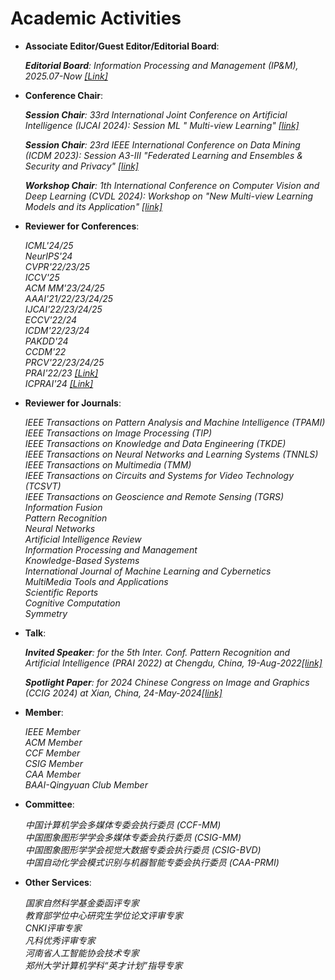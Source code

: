 
# Academic Activities

<ul>
 
<p style="margin-top: 8px;"><li><b> Associate Editor/Guest Editor/Editorial Board</b>:</li></p>

<i> <b>Editorial Board</b>: Information Processing and Management (IP&M), 2025.07-Now <a href = "https://www.sciencedirect.com/journal/information-processing-and-management/about/editorial-board">[Link]</a> </i> 

<p style="margin-top: 8px;"><li><b>Conference Chair</b>: </li></p>  

<i> <b>Session Chair</b>: 33rd International Joint Conference on Artificial Intelligence (IJCAI 2024): Session ML " Multi-view Learning" <a href = "https://ijcai24.org/">[link]</a></i> <br>

<i> <b>Session Chair</b>: 23rd IEEE International Conference on Data Mining (ICDM 2023): Session A3-III "Federated Learning and Ensembles & Security and Privacy" <a href = "https://www.cloud-conf.net/icdm2023/registration.html">[link]</a></i> <br>

<i> <b>Workshop Chair</b>: 1th International Conference on Computer Vision and Deep Learning (CVDL 2024): Workshop on "New Multi-view Learning Models and its Application" <a href = "http://www.iccvdl.org/workshops/">[link]</a></i>



<p style="margin-top: 8px;"><li><b>Reviewer for Conferences</b>:</li></p>
<i>ICML'24/25</i> <br>
<i>NeurIPS'24</i> <br>
<i>CVPR'22/23/25</i>  <br>
<i>ICCV'25</i>  <br>
<i>ACM MM'23/24/25</i> <br>
<i>AAAI'21/22/23/24/25</i>  <br>
<i>IJCAI'22/23/24/25</i> <br>
<i>ECCV'22/24</i> <br>
<i>ICDM'22/23/24</i> <br>
<i>PAKDD'24</i> <br>
<i>CCDM'22</i> <br>
<i>PRCV'22/23/24/25</i> <br>
<i>PRAI'22/23 <a href = "http://www.prai.net/">[Link]</a> </i> <br>
<i>ICPRAI'24 <a href = "https://brain.korea.ac.kr/icprai2024/">[Link]</a> </i>
  
<p style="margin-top: 8px;"><li><b>Reviewer for Journals</b>:</li></p>
<i> IEEE Transactions on Pattern Analysis and Machine Intelligence (TPAMI) </i> <br>
<i> IEEE Transactions on Image Processing (TIP) </i> <br>
<i> IEEE Transactions on Knowledge and Data Engineering (TKDE)  </i> <br>
<i> IEEE Transactions on Neural Networks and Learning Systems (TNNLS) </i> <br>
<i> IEEE Transactions on Multimedia (TMM)  </i> <br>
<i> IEEE Transactions on Circuits and Systems for Video Technology (TCSVT) </i> <br>
<i> IEEE Transactions on Geoscience and Remote Sensing (TGRS) </i> <br>
<i> Information Fusion  </i> <br>
<i> Pattern Recognition </i> <br>
<i> Neural Networks  </i> <br>
<i> Artificial Intelligence Review </i> <br>
<i> Information Processing and Management </i> <br>
<i> Knowledge-Based Systems </i> <br>
<i> International Journal of Machine Learning and Cybernetics  </i> <br>
<i> MultiMedia Tools and Applications </i> <br>
<i> Scientific Reports </i> <br>
<i> Cognitive Computation </i> <br>
<i> Symmetry </i>


<p style="margin-top: 8px;"><li><b>Talk</b>: </li></p>  

<i> <b>Invited Speaker</b>: for the 5th Inter. Conf. Pattern Recognition and Artificial Intelligence (PRAI 2022) at Chengdu, China, 19-Aug-2022<a href = "http://www.prai.net/prai2022.html">[link]</a> </i><br>

<i> <b>Spotlight Paper</b>: for 2024 Chinese Congress on Image and Graphics (CCIG 2024) at Xian, China, 24-May-2024<a href = "http://ccig.csig.org.cn/spotlight/">[link]</a> </i>


<p style="margin-top: 8px;"><li><b>Member</b>:</li></p>
<i> IEEE Member  </i> <br>
<i> ACM Member  </i> <br>
<i> CCF Member  </i> <br>
<i> CSIG Member  </i> <br>
<i> CAA Member  </i> <br>
<i> BAAI-Qingyuan Club Member  </i> 


<p style="margin-top: 8px;"><li><b>Committee</b>:</li></p>
<i> 中国计算机学会多媒体专委会执行委员 (CCF-MM)  </i>  <br>
<i> 中国图象图形学学会多媒体专委会执行委员 (CSIG-MM)  </i>  <br>
<i> 中国图象图形学学会视觉大数据专委会执行委员 (CSIG-BVD)  </i>  <br>
<i> 中国自动化学会模式识别与机器智能专委会执行委员 (CAA-PRMI)  </i>  <br>

<p style="margin-top: 8px;"><li><b>Other Services</b>:</li></p>
<i> 国家自然科学基金委函评专家 </i> <br>
<i> 教育部学位中心研究生学位论文评审专家 </i>  <br>
<i> CNKI评审专家  </i> <br>
<i> 凡科优秀评审专家  </i> <br>
<i> 河南省人工智能协会技术专家 </i> <br>
<i> 郑州大学计算机学科“英才计划”指导专家 </i> 

  
</ul>
